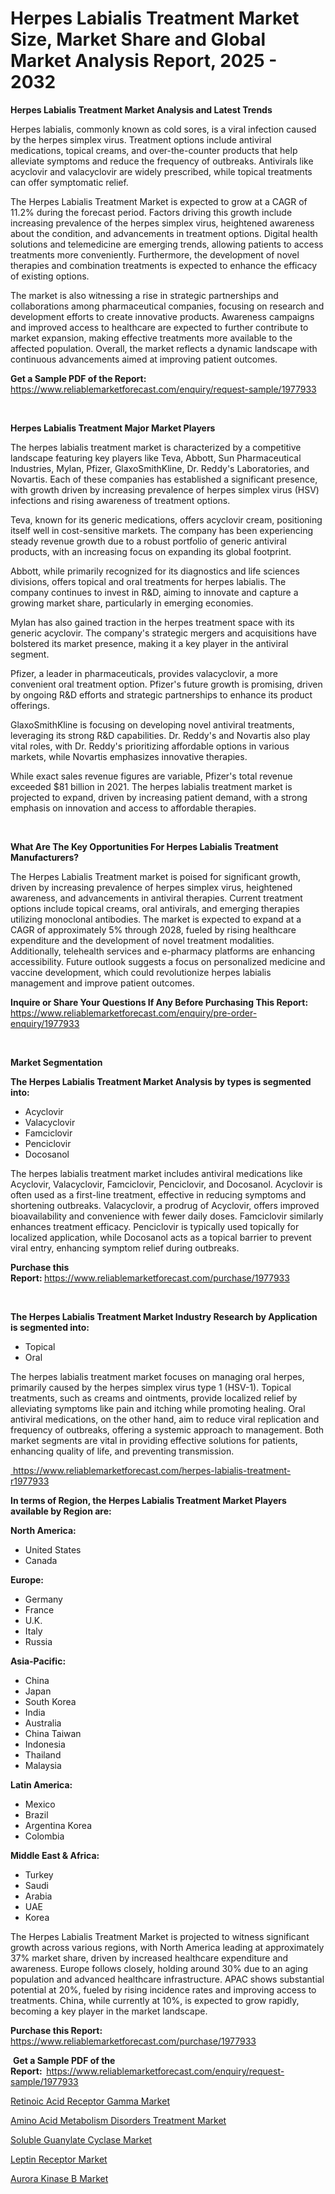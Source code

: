 <p><h1>Herpes Labialis Treatment Market Size, Market Share and Global Market Analysis Report, 2025 - 2032</h1></p><p><strong>Herpes Labialis Treatment Market Analysis and Latest Trends</strong></p>
<p><p>Herpes labialis, commonly known as cold sores, is a viral infection caused by the herpes simplex virus. Treatment options include antiviral medications, topical creams, and over-the-counter products that help alleviate symptoms and reduce the frequency of outbreaks. Antivirals like acyclovir and valacyclovir are widely prescribed, while topical treatments can offer symptomatic relief.</p><p>The Herpes Labialis Treatment Market is expected to grow at a CAGR of 11.2% during the forecast period. Factors driving this growth include increasing prevalence of the herpes simplex virus, heightened awareness about the condition, and advancements in treatment options. Digital health solutions and telemedicine are emerging trends, allowing patients to access treatments more conveniently. Furthermore, the development of novel therapies and combination treatments is expected to enhance the efficacy of existing options.</p><p>The market is also witnessing a rise in strategic partnerships and collaborations among pharmaceutical companies, focusing on research and development efforts to create innovative products. Awareness campaigns and improved access to healthcare are expected to further contribute to market expansion, making effective treatments more available to the affected population. Overall, the market reflects a dynamic landscape with continuous advancements aimed at improving patient outcomes.</p></p>
<p><strong>Get a Sample PDF of the Report:&nbsp;</strong> <a href="https://www.reliablemarketforecast.com/enquiry/request-sample/1977933?utm_campaign=1097&utm_medium=2&utm_source=Github&utm_content=ia&utm_term=08032025&utm_id=herpes-labialis-treatment">https://www.reliablemarketforecast.com/enquiry/request-sample/1977933</a></p>
<p>&nbsp;</p>
<p><strong>Herpes Labialis Treatment Major Market Players</strong></p>
<p><p>The herpes labialis treatment market is characterized by a competitive landscape featuring key players like Teva, Abbott, Sun Pharmaceutical Industries, Mylan, Pfizer, GlaxoSmithKline, Dr. Reddy's Laboratories, and Novartis. Each of these companies has established a significant presence, with growth driven by increasing prevalence of herpes simplex virus (HSV) infections and rising awareness of treatment options.</p><p>Teva, known for its generic medications, offers acyclovir cream, positioning itself well in cost-sensitive markets. The company has been experiencing steady revenue growth due to a robust portfolio of generic antiviral products, with an increasing focus on expanding its global footprint.</p><p>Abbott, while primarily recognized for its diagnostics and life sciences divisions, offers topical and oral treatments for herpes labialis. The company continues to invest in R&D, aiming to innovate and capture a growing market share, particularly in emerging economies.</p><p>Mylan has also gained traction in the herpes treatment space with its generic acyclovir. The company's strategic mergers and acquisitions have bolstered its market presence, making it a key player in the antiviral segment.</p><p>Pfizer, a leader in pharmaceuticals, provides valacyclovir, a more convenient oral treatment option. Pfizer's future growth is promising, driven by ongoing R&D efforts and strategic partnerships to enhance its product offerings.</p><p>GlaxoSmithKline is focusing on developing novel antiviral treatments, leveraging its strong R&D capabilities. Dr. Reddy's and Novartis also play vital roles, with Dr. Reddy's prioritizing affordable options in various markets, while Novartis emphasizes innovative therapies.</p><p>While exact sales revenue figures are variable, Pfizer's total revenue exceeded $81 billion in 2021. The herpes labialis treatment market is projected to expand, driven by increasing patient demand, with a strong emphasis on innovation and access to affordable therapies.</p></p>
<p>&nbsp;</p>
<p><strong>What Are The Key Opportunities For Herpes Labialis Treatment Manufacturers?</strong></p>
<p><p>The Herpes Labialis Treatment market is poised for significant growth, driven by increasing prevalence of herpes simplex virus, heightened awareness, and advancements in antiviral therapies. Current treatment options include topical creams, oral antivirals, and emerging therapies utilizing monoclonal antibodies. The market is expected to expand at a CAGR of approximately 5% through 2028, fueled by rising healthcare expenditure and the development of novel treatment modalities. Additionally, telehealth services and e-pharmacy platforms are enhancing accessibility. Future outlook suggests a focus on personalized medicine and vaccine development, which could revolutionize herpes labialis management and improve patient outcomes.</p></p>
<p><strong>Inquire or Share Your Questions If Any Before Purchasing This Report:</strong> <a href="https://www.reliablemarketforecast.com/enquiry/pre-order-enquiry/1977933?utm_campaign=1097&utm_medium=2&utm_source=Github&utm_content=ia&utm_term=08032025&utm_id=herpes-labialis-treatment">https://www.reliablemarketforecast.com/enquiry/pre-order-enquiry/1977933</a></p>
<p>&nbsp;</p>
<p><strong>Market Segmentation</strong></p>
<p><strong>The Herpes Labialis Treatment Market Analysis by types is segmented into:</strong></p>
<p><ul><li>Acyclovir</li><li>Valacyclovir</li><li>Famciclovir</li><li>Penciclovir</li><li>Docosanol</li></ul></p>
<p><p>The herpes labialis treatment market includes antiviral medications like Acyclovir, Valacyclovir, Famciclovir, Penciclovir, and Docosanol. Acyclovir is often used as a first-line treatment, effective in reducing symptoms and shortening outbreaks. Valacyclovir, a prodrug of Acyclovir, offers improved bioavailability and convenience with fewer daily doses. Famciclovir similarly enhances treatment efficacy. Penciclovir is typically used topically for localized application, while Docosanol acts as a topical barrier to prevent viral entry, enhancing symptom relief during outbreaks.</p></p>
<p><strong>Purchase this Report:&nbsp;</strong><a href="https://www.reliablemarketforecast.com/purchase/1977933?utm_campaign=1097&utm_medium=2&utm_source=Github&utm_content=ia&utm_term=08032025&utm_id=herpes-labialis-treatment">https://www.reliablemarketforecast.com/purchase/1977933</a></p>
<p>&nbsp;</p>
<p><strong>The Herpes Labialis Treatment Market Industry Research by Application is segmented into:</strong></p>
<p><ul><li>Topical</li><li>Oral</li></ul></p>
<p><p>The herpes labialis treatment market focuses on managing oral herpes, primarily caused by the herpes simplex virus type 1 (HSV-1). Topical treatments, such as creams and ointments, provide localized relief by alleviating symptoms like pain and itching while promoting healing. Oral antiviral medications, on the other hand, aim to reduce viral replication and frequency of outbreaks, offering a systemic approach to management. Both market segments are vital in providing effective solutions for patients, enhancing quality of life, and preventing transmission.</p></p>
<p><a href="https://www.reliablemarketforecast.com/herpes-labialis-treatment-r1977933?utm_campaign=1097&utm_medium=2&utm_source=Github&utm_content=ia&utm_term=08032025&utm_id=herpes-labialis-treatment">&nbsp;https://www.reliablemarketforecast.com/herpes-labialis-treatment-r1977933</a></p>
<p><strong>In terms of Region, the Herpes Labialis Treatment Market Players available by Region are:</strong></p>
<p>
    <p> <strong> North America: </strong>
        <ul>
            <li>United States</li>
            <li>Canada</li>
        </ul>
        </p> 
    <p> <strong> Europe: </strong>
        <ul>
            <li>Germany</li>
            <li>France</li>
            <li>U.K.</li>
            <li>Italy</li>
            <li>Russia</li>
        </ul>
        </p> 
    <p> <strong> Asia-Pacific: </strong>
        <ul>
            <li>China</li>
            <li>Japan</li>
            <li>South Korea</li>
            <li>India</li>
            <li>Australia</li>
            <li>China Taiwan</li>
            <li>Indonesia</li>
            <li>Thailand</li>
            <li>Malaysia</li>
        </ul>
        </p> 
    <p> <strong> Latin America: </strong>
        <ul>
            <li>Mexico</li>
            <li>Brazil</li>
            <li>Argentina Korea</li>
            <li>Colombia</li>
        </ul>
        </p> 
    <p> <strong> Middle East & Africa: </strong>
        <ul>
            <li>Turkey</li>
            <li>Saudi</li>
            <li>Arabia</li>
            <li>UAE</li>
            <li>Korea</li>
        </ul>
    </p>
    </p>
<p><p>The Herpes Labialis Treatment Market is projected to witness significant growth across various regions, with North America leading at approximately 37% market share, driven by increased healthcare expenditure and awareness. Europe follows closely, holding around 30% due to an aging population and advanced healthcare infrastructure. APAC shows substantial potential at 20%, fueled by rising incidence rates and improving access to treatments. China, while currently at 10%, is expected to grow rapidly, becoming a key player in the market landscape.</p></p>
<p><strong>Purchase this Report: </strong><a href="https://www.reliablemarketforecast.com/purchase/1977933?utm_campaign=1097&utm_medium=2&utm_source=Github&utm_content=ia&utm_term=08032025&utm_id=herpes-labialis-treatment">https://www.reliablemarketforecast.com/purchase/1977933</a></p>
<p>&nbsp;<strong>Get a Sample PDF of the Report:&nbsp;&nbsp;</strong><a href="https://www.reliablemarketforecast.com/enquiry/request-sample/1977933?utm_campaign=1097&utm_medium=2&utm_source=Github&utm_content=ia&utm_term=08032025&utm_id=herpes-labialis-treatment">https://www.reliablemarketforecast.com/enquiry/request-sample/1977933</a></p>
<p><strong></strong></p>
<p><p><a href="https://github.com/kaidaloeckf7/Market-Research-Report-List-1/blob/main/retinoic-acid-receptor-gamma-market.md?utm_campaign=1097&utm_medium=2&utm_source=Github&utm_content=ia&utm_term=08032025&utm_id=herpes-labialis-treatment">Retinoic Acid Receptor Gamma Market</a></p><p><a href="https://github.com/giulyankela/Market-Research-Report-List-1/blob/main/amino-acid-metabolism-disorders-treatment-market.md?utm_campaign=1097&utm_medium=2&utm_source=Github&utm_content=ia&utm_term=08032025&utm_id=herpes-labialis-treatment">Amino Acid Metabolism Disorders Treatment Market</a></p><p><a href="https://github.com/theyasnare5w/Market-Research-Report-List-1/blob/main/soluble-guanylate-cyclase-market.md?utm_campaign=1097&utm_medium=2&utm_source=Github&utm_content=ia&utm_term=08032025&utm_id=herpes-labialis-treatment">Soluble Guanylate Cyclase Market</a></p><p><a href="https://github.com/nacarnzina/Market-Research-Report-List-1/blob/main/leptin-receptor-market.md?utm_campaign=1097&utm_medium=2&utm_source=Github&utm_content=ia&utm_term=08032025&utm_id=herpes-labialis-treatment">Leptin Receptor Market</a></p><p><a href="https://github.com/kishtohalsn/Market-Research-Report-List-1/blob/main/aurora-kinase-b-market.md?utm_campaign=1097&utm_medium=2&utm_source=Github&utm_content=ia&utm_term=08032025&utm_id=herpes-labialis-treatment">Aurora Kinase B Market</a></p></p>